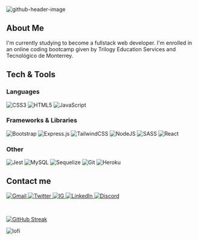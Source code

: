 ![github-header-image](https://user-images.githubusercontent.com/99842669/172080803-c6338865-b98c-4af4-938b-85fcadf7f596.png)

## About Me
I'm currently studying to become a fullstack web developer. I'm enrolled in an online coding bootcamp given by Trilogy Education Services and Tecnológico de Monterrey.

## Tech & Tools
### Languages
![CSS3](https://img.shields.io/badge/css3-%231572B6.svg?style=for-the-badge&logo=css3&logoColor=white)
![HTML5](https://img.shields.io/badge/html5-%23E34F26.svg?style=for-the-badge&logo=html5&logoColor=white)
![JavaScript](https://img.shields.io/badge/javascript-%23323330.svg?style=for-the-badge&logo=javascript&logoColor=%23F7DF1E)

### Frameworks & Libraries
![Bootstrap](https://img.shields.io/badge/bootstrap-%23563D7C.svg?style=for-the-badge&logo=bootstrap&logoColor=white)
![Express.js](https://img.shields.io/badge/express.js-%23404d59.svg?style=for-the-badge&logo=express&logoColor=%2361DAFB)
![TailwindCSS](https://img.shields.io/badge/tailwindcss-%2338B2AC.svg?style=for-the-badge&logo=tailwind-css&logoColor=white)
![NodeJS](https://img.shields.io/badge/node.js-6DA55F?style=for-the-badge&logo=node.js&logoColor=white)
![SASS](https://img.shields.io/badge/SASS-hotpink.svg?style=for-the-badge&logo=SASS&logoColor=white)
![React](https://img.shields.io/badge/react-%2320232a.svg?style=for-the-badge&logo=react&logoColor=%2361DAFB)

### Other
![Jest](https://img.shields.io/badge/Jest-323330?style=for-the-badge&logo=Jest&logoColor=white)
![MySQL](https://img.shields.io/badge/MySQL-005C84?style=for-the-badge&logo=mysql&logoColor=white)
![Sequelize](https://img.shields.io/badge/Sequelize-52B0E7?style=for-the-badge&logo=Sequelize&logoColor=white)
![Git](https://img.shields.io/badge/GIT-E44C30?style=for-the-badge&logo=git&logoColor=white)
![Heroku](https://img.shields.io/badge/heroku-%23430098.svg?style=for-the-badge&logo=heroku&logoColor=white)

## Contact me
<a href="mailto: camilazags@gmail.com">![Gmail](https://img.shields.io/badge/Gmail-D14836?style=for-the-badge&logo=gmail&logoColor=white)
<a href="https://twitter.com/Cami_Zag">![Twitter](https://img.shields.io/badge/Twitter-1DA1F2?style=for-the-badge&logo=twitter&logoColor=white)
<a href="https://www.instagram.com/camizag/">![IG](https://img.shields.io/badge/Instagram-E4405F?style=for-the-badge&logo=instagram&logoColor=white)
<a href="https://www.linkedin.com/in/camila-zagal-strömsdörfer-865a7a216">![LinkedIn](https://img.shields.io/badge/LinkedIn-0077B5?style=for-the-badge&logo=linkedin&logoColor=white)
<a href="https://discord.com/users/Yberien#7364">![Discord](https://img.shields.io/badge/Discord-7289DA?style=for-the-badge&logo=discord&logoColor=white)

<br>

[![GitHub Streak](http://github-readme-streak-stats.herokuapp.com?user=camizag&theme=tokyonight_duo&date_format=j%20M%5B%20Y%5D)](https://git.io/streak-stats)
  
![lofi](https://user-images.githubusercontent.com/99842669/173194032-4c74b80b-ad55-4503-9b1c-e5d75ca2b3ab.gif)
